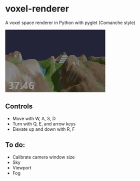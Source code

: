# voxel-renderer

A voxel space renderer in Python with pyglet (Comanche style)

![screenshot](docs/screenshot.png)

## Controls

- Move with W, A, S, D
- Turn with Q, E, and arrow keys
- Elevate up and down with R, F

## To do:

- Calibrate camera window size
- Sky
- Viewport
- Fog
